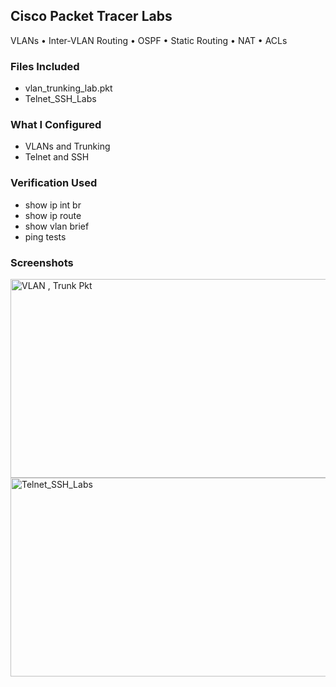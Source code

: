 ## Cisco Packet Tracer Labs
VLANs • Inter-VLAN Routing • OSPF • Static Routing • NAT • ACLs

### Files Included
- vlan_trunking_lab.pkt
- Telnet_SSH_Labs

### What I Configured
- VLANs and Trunking
- Telnet and SSH

### Verification Used
- show ip int br
- show ip route
- show vlan brief
- ping tests

### Screenshots
<img width="998" height="318" alt="VLAN , Trunk Pkt" src="https://github.com/user-attachments/assets/63b347f0-cef6-4d82-a89e-c0d1084615d4" />
<img width="998" height="318" alt="Telnet_SSH_Labs" src="https://github.com/user-attachments/assets/d7adca59-634d-401f-b449-e40b55d9b9b7" />


